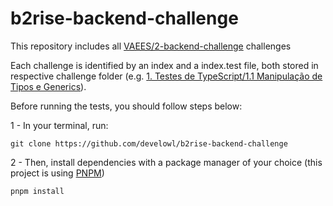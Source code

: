 # b2rise-backend-challenge

This repository includes all [VAEES/2-backend-challenge](https://github.com/VAEES/2-backend-challenge) challenges

Each challenge is identified by an index and a index.test file, both stored in respective challenge folder (e.g. [1. Testes de TypeScript/1.1 Manipulação de Tipos e Generics](/challenges/typescript/types-generics/index.ts)).

Before running the tests, you should follow steps below:

1 - In your terminal, run:
```
git clone https://github.com/develowl/b2rise-backend-challenge
```
2 - Then, install dependencies with a package manager of your choice (this project is using [PNPM](https://pnpm.io/pt/installation))
```
pnpm install
```